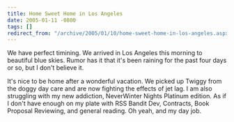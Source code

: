```yaml
---
title: Home Sweet Home in Los Angeles
date: 2005-01-11 -0800
tags: []
redirect_from: "/archive/2005/01/10/home-sweet-home-in-los-angeles.aspx/"
---
```


We have perfect timining. We arrived in Los Angeles this morning to
beautiful blue skies. Rumor has it that it's been raining for the past
four days or so, but I don't believe it.

It's nice to be home after a wonderful vacation. We picked up Twiggy
from the doggy day care and are now fighting the effects of jet lag. I
am also struggling with my new addiction, NeverWinter Nights Platinum
edition. As if I don't have enough on my plate with RSS Bandit Dev,
Contracts, Book Proposal Reviewing, and general reading. Oh yeah, and my
day job.

